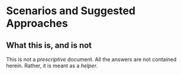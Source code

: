 # **Scenarios and Suggested Approaches**

## **What this is, and is not**

This is not a *prescriptive* document. All the answers are not contained herein. Rather, it is meant as a *helper*. 